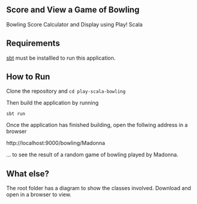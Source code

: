 ## Score and View a Game of Bowling
Bowling Score Calculator and Display using Play! Scala

## Requirements 
[sbt](https://www.scala-sbt.org/) must be installled to run this application.

## How to Run
Clone the repository and `cd play-scala-bowling`

Then build the application by running
 
`sbt run` 

Once the application has finished building, open the follwing address in a browser

http://localhost:9000/bowling/Madonna

... to see the result of a random game of bowling played by Madonna.


## What else?
The root folder has a diagram to show the classes involved. Download and open in a browser to view.

